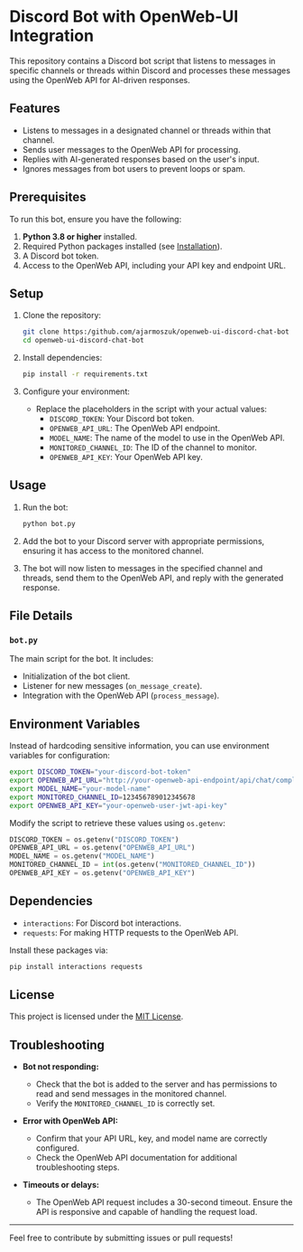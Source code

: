 # Discord Bot with OpenWeb-UI Integration

This repository contains a Discord bot script that listens to messages in specific channels or threads within Discord and processes these messages using the OpenWeb API for AI-driven responses.

## Features

- Listens to messages in a designated channel or threads within that channel.
- Sends user messages to the OpenWeb API for processing.
- Replies with AI-generated responses based on the user's input.
- Ignores messages from bot users to prevent loops or spam.

## Prerequisites

To run this bot, ensure you have the following:

1. **Python 3.8 or higher** installed.
2. Required Python packages installed (see [Installation](#installation)).
3. A Discord bot token.
4. Access to the OpenWeb API, including your API key and endpoint URL.

## Setup

1. Clone the repository:
    ```bash
    git clone https:/github.com/ajarmoszuk/openweb-ui-discord-chat-bot
    cd openweb-ui-discord-chat-bot
    ```

2. Install dependencies:
    ```bash
    pip install -r requirements.txt
    ```

3. Configure your environment:
    - Replace the placeholders in the script with your actual values:
      - `DISCORD_TOKEN`: Your Discord bot token.
      - `OPENWEB_API_URL`: The OpenWeb API endpoint.
      - `MODEL_NAME`: The name of the model to use in the OpenWeb API.
      - `MONITORED_CHANNEL_ID`: The ID of the channel to monitor.
      - `OPENWEB_API_KEY`: Your OpenWeb API key.

## Usage

1. Run the bot:
    ```bash
    python bot.py
    ```

2. Add the bot to your Discord server with appropriate permissions, ensuring it has access to the monitored channel.

3. The bot will now listen to messages in the specified channel and threads, send them to the OpenWeb API, and reply with the generated response.

## File Details

### `bot.py`
The main script for the bot. It includes:
- Initialization of the bot client.
- Listener for new messages (`on_message_create`).
- Integration with the OpenWeb API (`process_message`).

## Environment Variables

Instead of hardcoding sensitive information, you can use environment variables for configuration:

```bash
export DISCORD_TOKEN="your-discord-bot-token"
export OPENWEB_API_URL="http://your-openweb-api-endpoint/api/chat/completions"
export MODEL_NAME="your-model-name"
export MONITORED_CHANNEL_ID=123456789012345678
export OPENWEB_API_KEY="your-openweb-user-jwt-api-key"
```

Modify the script to retrieve these values using `os.getenv`:
```python
DISCORD_TOKEN = os.getenv("DISCORD_TOKEN")
OPENWEB_API_URL = os.getenv("OPENWEB_API_URL")
MODEL_NAME = os.getenv("MODEL_NAME")
MONITORED_CHANNEL_ID = int(os.getenv("MONITORED_CHANNEL_ID"))
OPENWEB_API_KEY = os.getenv("OPENWEB_API_KEY")
```

## Dependencies

- `interactions`: For Discord bot interactions.
- `requests`: For making HTTP requests to the OpenWeb API.

Install these packages via:
```bash
pip install interactions requests
```

## License

This project is licensed under the [MIT License](LICENSE).

## Troubleshooting

- **Bot not responding:**
  - Check that the bot is added to the server and has permissions to read and send messages in the monitored channel.
  - Verify the `MONITORED_CHANNEL_ID` is correctly set.

- **Error with OpenWeb API:**
  - Confirm that your API URL, key, and model name are correctly configured.
  - Check the OpenWeb API documentation for additional troubleshooting steps.

- **Timeouts or delays:**
  - The OpenWeb API request includes a 30-second timeout. Ensure the API is responsive and capable of handling the request load.

---

Feel free to contribute by submitting issues or pull requests!


